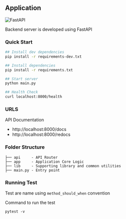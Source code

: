 ## Application
![FastAPI](https://fastapi.tiangolo.com/img/logo-margin/logo-teal.png)

Backend server is developed using FastAPI

### Quick Start

```bash
## Install dev dependencies
pip install -r requirements-dev.txt

## Install dependencies
pip install -r requirements.txt

## Start server
python main.py

## Health Check
curl localhost:8000/health
```

### URLS

API Documentation
- http://localhost:8000/docs
- http://localhost:8000/redocs

### Folder Structure

```
├── api     - API Router
├── app     - Application Core Logic
├── lib     - Supporting library and common utilities
├── main.py - Entry point
```

### Running Test

Test are name using `method_should_when` convention

Command to run the test
```
pytest -v
```